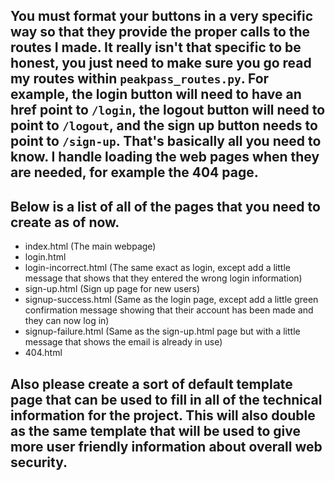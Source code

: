 ## You must format your buttons in a very specific way so that they provide the proper calls to the routes I made. It really isn't that specific to be honest, you just need to make sure you go read my routes within `peakpass_routes.py`. For example, the login button will need to have an href point to `/login`, the logout button will need to point to `/logout`, and the sign up button needs to point to `/sign-up`. That's basically all you need to know. I handle loading the web pages when they are needed, for example the 404 page.

## Below is a list of all of the pages that you need to create as of now.
* index.html (The main webpage)
* login.html
* login-incorrect.html (The same exact as login, except add a little message that shows that they entered the wrong login information)
* sign-up.html (Sign up page for new users)
* signup-success.html (Same as the login page, except add a little green confirmation message showing that their account has been made and they can now log in)
* signup-failure.html (Same as the sign-up.html page but with a little message that shows the email is already in use)
* 404.html

## Also please create a sort of default template page that can be used to fill in all of the technical information for the project. This will also double as the same template that will be used to give more user friendly information about overall web security.